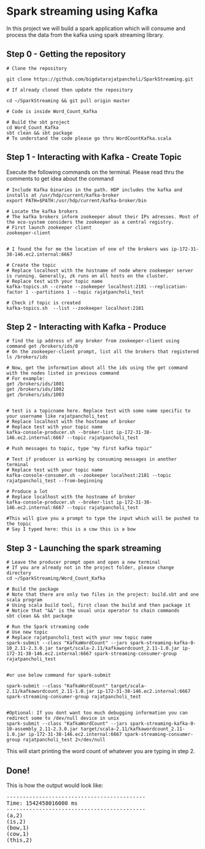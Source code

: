 # Spark streaming using Kafka

In this project we will build a spark application which will consume and process the data from the kafka using spark streaming library.


## Step 0 - Getting the repository


    # Clone the repository

    git clone https://github.com/bigdatarajatpancholi/SparkStreaming.git

    # If already cloned then update the repository

    cd ~/SparkStreaming && git pull origin master

    # Code is inside Word_Count_Kafka

    # Build the sbt project
    cd Word_Count_Kafka
    sbt clean && sbt package
    # To understand the code please go thru WordCountKafka.scala


## Step 1 - Interacting with Kafka - Create Topic

Execute the following commands on the terminal. Please read thru the comments to get idea about the command

    # Include Kafka binaries in the path. HDP includes the kafka and installs at /usr/hdp/current/kafka-broker
    export PATH=$PATH:/usr/hdp/current/kafka-broker/bin

    # Locate the kafka brokers
    # The kafka brokers inform zookeeper about their IPs adresses. Most of the eco-system considers the zookeeper as a central registry.
    # First launch zookeeper client
    zookeeper-client
    
    
    # I found the for me the location of one of the brokers was ip-172-31-38-146.ec2.internal:6667
       
    # Create the topic
    # Replace localhost with the hostname of node where zookeeper server is running. Generally, zk runs on all hosts on the cluster.
    # Replace test with your topic name
    kafka-topics.sh --create --zookeeper localhost:2181 --replication-factor 1 --partitions 1 --topic rajatpancholi_test

    # Check if topic is created
    kafka-topics.sh  --list --zookeeper localhost:2181

## Step 2 - Interacting with Kafka - Produce 

    # find the ip address of any broker from zookeeper-client using command get /brokers/ids/0
    # On the zookeeper-client prompt, list all the brokers that registered
    ls /brokers/ids
    
    # Now, get the information about all the ids using the get command with the nodes listed in previous command
    # For example:
    get /brokers/ids/1001
    get /brokers/ids/1002
    get /brokers/ids/1003

    
    # test is a topicname here. Replace test with some name specific to your username like rajatpancholi_test
    # Replace localhost with the hostname of broker
    # Replace test with your topic name
    kafka-console-producer.sh --broker-list ip-172-31-38-146.ec2.internal:6667 --topic rajatpancholi_test

    # Push messages to topic, type "my first kafka topic"

    # Test if producer is working by consuming messages in another terminal
    # Replace test with your topic name
    kafka-console-consumer.sh --zookeeper localhost:2181 --topic rajatpancholi_test --from-beginning

    # Produce a lot
    # Replace localhost with the hostname of broker
    kafka-console-producer.sh --broker-list ip-172-31-38-146.ec2.internal:6667 --topic rajatpancholi_test 
    
    #This will give you a prompt to type the input which will be pushed to the topic
    # Say I typed here: this is a cow this is a bow
    
## Step 3 - Launching the spark streaming
    
    # Leave the producer prompt open and open a new terminal
    # If you are already not in the project folder, please change directory
    cd ~/SparkStreaming/Word_Count_Kafka
    
    # Build the package
    # Note that there are only two files in the project: build.sbt and one scala program
    # Using scala build tool, first clean the build and then package it
    # Notice that "&&" is the usual unix operator to chain commands
    sbt clean && sbt package

    # Run the Spark streaming code
    # Use new topic
    # Replace rajatpancholi_test with your new topic name
    spark-submit --class "KafkaWordCount" --jars spark-streaming-kafka-0-10_2.11-2.3.0.jar target/scala-2.11/kafkawordcount_2.11-1.0.jar ip-172-31-38-146.ec2.internal:6667 spark-streaming-consumer-group rajatpancholi_test


    #or use below command for spark-submit
    
    spark-submit --class "KafkaWordCount" target/scala-2.11/kafkawordcount_2.11-1.0.jar ip-172-31-38-146.ec2.internal:6667 spark-streaming-consumer-group rajatpancholi_test
    
    
    #Optional: If you dont want too much debugging information you can redirect some to /dev/null device in unix
    spark-submit --class "KafkaWordCount" --jars spark-streaming-kafka-0-10-assembly_2.11-2.3.0.jar target/scala-2.11/kafkawordcount_2.11-1.0.jar ip-172-31-38-146.ec2.internal:6667 spark-streaming-consumer-group rajatpancholi_test 2>/dev/null
    
This will start printing the word count of whatever you are typing in step 2.

## Done!

This is how the output would look like:

<pre>
-------------------------------------------
Time: 1542458016000 ms
-------------------------------------------
(a,2)
(is,2)
(bow,1)
(cow,1)
(this,2)
</pre>
